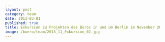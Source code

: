 ```yaml
---
layout: post
category: team
date: 2013-03-01
published: true
title: Exkursion zu Projekten des Büros in und um Berlin im November 2013. Besichtigung der Baustelle der Nils-Holgersson-Schule Berlin Lichtenberg.
image: /buero/team/2013_11_Exkursion_02.jpg
---
```

 